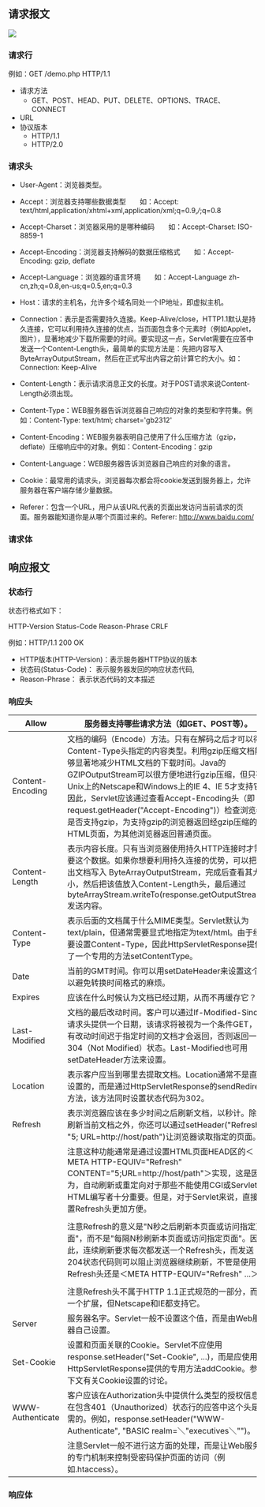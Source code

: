 ## 请求报文

![](https://pic002.cnblogs.com/images/2012/426620/2012072810301161.png)


### 请求行
例如：GET /demo.php HTTP/1.1
- 请求方法
	- GET、POST、HEAD、PUT、DELETE、OPTIONS、TRACE、CONNECT
- URL
- 协议版本
	- HTTP/1.1
	- HTTP/2.0


### 请求头
- User-Agent：浏览器类型。

- Accept：浏览器支持哪些数据类型　　如：Accept: text/html,application/xhtml+xml,application/xml;q=0.9,*/*;q=0.8

- Accept-Charset：浏览器采用的是哪种编码　　如：Accept-Charset: ISO-8859-1

- Accept-Encoding：浏览器支持解码的数据压缩格式　　如：Accept-Encoding: gzip, deflate

- Accept-Language：浏览器的语言环境　　如：Accept-Language zh-cn,zh;q=0.8,en-us;q=0.5,en;q=0.3

- Host：请求的主机名，允许多个域名同处一个IP地址，即虚拟主机。

- Connection：表示是否需要持久连接。Keep-Alive/close，HTTP1.1默认是持久连接，它可以利用持久连接的优点，当页面包含多个元素时（例如Applet，图片），显著地减少下载所需要的时间。要实现这一点，Servlet需要在应答中发送一个Content-Length头，最简单的实现方法是：先把内容写入ByteArrayOutputStream，然后在正式写出内容之前计算它的大小。如：Connection: Keep-Alive

- Content-Length：表示请求消息正文的长度。对于POST请求来说Content-Length必须出现。

- Content-Type：WEB服务器告诉浏览器自己响应的对象的类型和字符集。例如：Content-Type: text/html; charset='gb2312'

- Content-Encoding：WEB服务器表明自己使用了什么压缩方法（gzip，deflate）压缩响应中的对象。例如：Content-Encoding：gzip

- Content-Language：WEB服务器告诉浏览器自己响应的对象的语言。

 - Cookie：最常用的请求头，浏览器每次都会将cookie发送到服务器上，允许服务器在客户端存储少量数据。

- Referer：包含一个URL，用户从该URL代表的页面出发访问当前请求的页面。服务器能知道你是从哪个页面过来的。Referer: http://www.baidu.com/


### 请求体





## 响应报文

### 状态行
状态行格式如下：

HTTP-Version Status-Code Reason-Phrase CRLF

例如：HTTP/1.1 200 OK

- HTTP版本(HTTP-Version)：表示服务器HTTP协议的版本
- 状态码(Status-Code)： 表示服务器发回的响应状态代码,
- Reason-Phrase： 表示状态代码的文本描述



### 响应头

| Allow            | 服务器支持哪些请求方法（如GET、POST等）。                                                                                                                                                                                                                                                                                                                                                                                                                                                                                                                                                                                                                                                                                                |
|------------------|------------------------------------------------------------------------------------------------------------------------------------------------------------------------------------------------------------------------------------------------------------------------------------------------------------------------------------------------------------------------------------------------------------------------------------------------------------------------------------------------------------------------------------------------------------------------------------------------------------------------------------------------------------------------------------------------------------------------------------------|
| Content-Encoding | 文档的编码（Encode）方法。只有在解码之后才可以得到Content-Type头指定的内容类型。利用gzip压缩文档能够显著地减少HTML文档的下载时间。Java的GZIPOutputStream可以很方便地进行gzip压缩，但只有Unix上的Netscape和Windows上的IE 4、IE 5才支持它。因此，Servlet应该通过查看Accept-Encoding头（即request.getHeader("Accept-Encoding")）检查浏览器是否支持gzip，为支持gzip的浏览器返回经gzip压缩的HTML页面，为其他浏览器返回普通页面。                                                                                                                                                                                                                                                                                                              |
| Content-Length   | 表示内容长度。只有当浏览器使用持久HTTP连接时才需要这个数据。如果你想要利用持久连接的优势，可以把输出文档写入 ByteArrayOutputStream，完成后查看其大小，然后把该值放入Content-Length头，最后通过byteArrayStream.writeTo(response.getOutputStream()发送内容。                                                                                                                                                                                                                                                                                                                                                                                                                                                                               |
| Content-Type     | 表示后面的文档属于什么MIME类型。Servlet默认为text/plain，但通常需要显式地指定为text/html。由于经常要设置Content-Type，因此HttpServletResponse提供了一个专用的方法setContentType。                                                                                                                                                                                                                                                                                                                                                                                                                                                                                                                                                        |
| Date             | 当前的GMT时间。你可以用setDateHeader来设置这个头以避免转换时间格式的麻烦。                                                                                                                                                                                                                                                                                                                                                                                                                                                                                                                                                                                                                                                               |
| Expires          | 应该在什么时候认为文档已经过期，从而不再缓存它？                                                                                                                                                                                                                                                                                                                                                                                                                                                                                                                                                                                                                                                                                         |
| Last-Modified    | 文档的最后改动时间。客户可以通过If-Modified-Since请求头提供一个日期，该请求将被视为一个条件GET，只有改动时间迟于指定时间的文档才会返回，否则返回一个304（Not Modified）状态。Last-Modified也可用setDateHeader方法来设置。                                                                                                                                                                                                                                                                                                                                                                                                                                                                                                                |
| Location         | 表示客户应当到哪里去提取文档。Location通常不是直接设置的，而是通过HttpServletResponse的sendRedirect方法，该方法同时设置状态代码为302。                                                                                                                                                                                                                                                                                                                                                                                                                                                                                                                                                                                                   |
| Refresh          | 表示浏览器应该在多少时间之后刷新文档，以秒计。除了刷新当前文档之外，你还可以通过setHeader("Refresh", "5; URL=http://host/path")让浏览器读取指定的页面。                                                                                                                                                                                                                                                                                                                                                                                                                                                                                                                                                                                  |
|                  | 注意这种功能通常是通过设置HTML页面HEAD区的＜META HTTP-EQUIV="Refresh" CONTENT="5;URL=http://host/path"＞实现，这是因为，自动刷新或重定向对于那些不能使用CGI或Servlet的HTML编写者十分重要。但是，对于Servlet来说，直接设置Refresh头更加方便。                                                                                                                                                                                                                                                                                                                                                                                                                                                                                             |
|                  |                                                                                                                                                                                                                                                                                                                                                                                                                                                                                                                                                                                                                                                                                                                                          |
|                  | 注意Refresh的意义是"N秒之后刷新本页面或访问指定页面"，而不是"每隔N秒刷新本页面或访问指定页面"。因此，连续刷新要求每次都发送一个Refresh头，而发送204状态代码则可以阻止浏览器继续刷新，不管是使用Refresh头还是＜META HTTP-EQUIV="Refresh" ...＞。                                                                                                                                                                                                                                                                                                                                                                                                                                                                                          |
|                  |                                                                                                                                                                                                                                                                                                                                                                                                                                                                                                                                                                                                                                                                                                                                          |
|                  | 注意Refresh头不属于HTTP 1.1正式规范的一部分，而是一个扩展，但Netscape和IE都支持它。                                                                                                                                                                                                                                                                                                                                                                                                                                                                                                                                                                                                                                                      |
| Server           | 服务器名字。Servlet一般不设置这个值，而是由Web服务器自己设置。                                                                                                                                                                                                                                                                                                                                                                                                                                                                                                                                                                                                                                                                           |
| Set-Cookie       | 设置和页面关联的Cookie。Servlet不应使用response.setHeader("Set-Cookie", ...)，而是应使用HttpServletResponse提供的专用方法addCookie。参见下文有关Cookie设置的讨论。                                                                                                                                                                                                                                                                                                                                                                                                                                                                                                                                                                       |
| WWW-Authenticate | 客户应该在Authorization头中提供什么类型的授权信息？在包含401（Unauthorized）状态行的应答中这个头是必需的。例如，response.setHeader("WWW-Authenticate", "BASIC realm=＼"executives＼"")。                                                                                                                                                                                                                                                                                                                                                                                                                                                                                                                                                 |
|                  | 注意Servlet一般不进行这方面的处理，而是让Web服务器的专门机制来控制受密码保护页面的访问（例如.htaccess）。                                                                                                                                                                                                                                                                                                                                                                                                                                                                                                                                                                                                                                |


### 响应体
